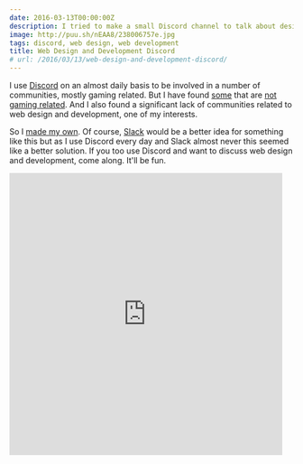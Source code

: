 ```yaml
---
date: 2016-03-13T00:00:00Z
description: I tried to make a small Discord channel to talk about design and development
image: http://puu.sh/nEAA8/238006757e.jpg
tags: discord, web design, web development
title: Web Design and Development Discord
# url: /2016/03/13/web-design-and-development-discord/
---
```


I use [Discord](https://discordapp.com) on an almost daily basis to be involved in a number of communities, mostly gaming related. But I have found [some](https://discord.gg/0nB4KX4Nt72rLeDo) that are [not gaming related](https://discord.gg/0XFgqDP4dR4jS6iq). And I also found a significant lack of communities related to web design and development, one of my interests. 

So I [made my own](https://discord.gg/0rKrExDiPWE0pSV2). Of course, [Slack](https://slack.com/) would be a better idea for something like this but as I use Discord every day and Slack almost never this seemed like a better solution. If you too use Discord and want to discuss web design and development, come along. It'll be fun.

<div style="margin-right: 20px;">

<iframe src="https://discordapp.com/widget?id=154009582748827648&theme=light" width="100%" height="500" allowtransparency="true" frameborder="0"></iframe>

</div>